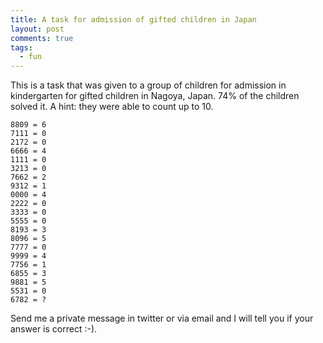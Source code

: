 ```yaml
---
title: A task for admission of gifted children in Japan
layout: post
comments: true
tags:
  - fun
---
```


This is a task that was given to a group of children for admission in kindergarten for gifted children in Nagoya, Japan. 74% of the children solved it. A hint: they were able to count up to 10.

    8809 = 6
    7111 = 0
    2172 = 0
    6666 = 4
    1111 = 0
    3213 = 0
    7662 = 2
    9312 = 1
    0000 = 4
    2222 = 0
    3333 = 0
    5555 = 0
    8193 = 3
    8096 = 5
    7777 = 0
    9999 = 4
    7756 = 1
    6855 = 3
    9881 = 5
    5531 = 0
    6782 = ?

Send me a private message in twitter or via email and I will tell you if your answer is correct :-).
